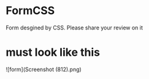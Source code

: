# FormCSS
Form desgined by CSS. Please share your review on it

# must look like this

![form](Screenshot (812).png)
